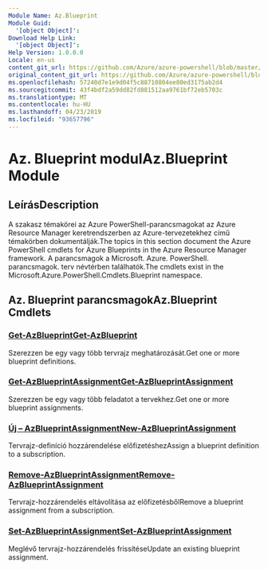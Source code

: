 ```yaml
---
Module Name: Az.Blueprint
Module Guid:
  '[object Object]': 
Download Help Link:
  '[object Object]': 
Help Version: 1.0.0.0
Locale: en-us
content_git_url: https://github.com/Azure/azure-powershell/blob/master/src/Blueprint/Blueprint/help/Az.Blueprint.md
original_content_git_url: https://github.com/Azure/azure-powershell/blob/master/src/Blueprint/Blueprint/help/Az.Blueprint.md
ms.openlocfilehash: 57240d7e1e9d04f5c88710804ee80ed3175ab2d4
ms.sourcegitcommit: 43f4bdf2a59dd82fd881512aa9761bf72eb5703c
ms.translationtype: MT
ms.contentlocale: hu-HU
ms.lasthandoff: 04/23/2019
ms.locfileid: "93657796"
---
```

# <span data-ttu-id="9103e-101">Az. Blueprint modul</span><span class="sxs-lookup"><span data-stu-id="9103e-101">Az.Blueprint Module</span></span>
## <span data-ttu-id="9103e-102">Leírás</span><span class="sxs-lookup"><span data-stu-id="9103e-102">Description</span></span>
<span data-ttu-id="9103e-103">A szakasz témakörei az Azure PowerShell-parancsmagokat az Azure Resource Manager keretrendszerben az Azure-tervezetekhez című témakörben dokumentálják.</span><span class="sxs-lookup"><span data-stu-id="9103e-103">The topics in this section document the Azure PowerShell cmdlets for Azure Blueprints in the Azure Resource Manager framework.</span></span> <span data-ttu-id="9103e-104">A parancsmagok a Microsoft. Azure. PowerShell. parancsmagok. terv névtérben találhatók.</span><span class="sxs-lookup"><span data-stu-id="9103e-104">The cmdlets exist in the Microsoft.Azure.PowerShell.Cmdlets.Blueprint namespace.</span></span>

## <span data-ttu-id="9103e-105">Az. Blueprint parancsmagok</span><span class="sxs-lookup"><span data-stu-id="9103e-105">Az.Blueprint Cmdlets</span></span>
### [<span data-ttu-id="9103e-106">Get-AzBlueprint</span><span class="sxs-lookup"><span data-stu-id="9103e-106">Get-AzBlueprint</span></span>](Get-AzBlueprint.md)
<span data-ttu-id="9103e-107">Szerezzen be egy vagy több tervrajz meghatározását.</span><span class="sxs-lookup"><span data-stu-id="9103e-107">Get one or more blueprint definitions.</span></span>

### [<span data-ttu-id="9103e-108">Get-AzBlueprintAssignment</span><span class="sxs-lookup"><span data-stu-id="9103e-108">Get-AzBlueprintAssignment</span></span>](Get-AzBlueprintAssignment.md)
<span data-ttu-id="9103e-109">Szerezzen be egy vagy több feladatot a tervekhez.</span><span class="sxs-lookup"><span data-stu-id="9103e-109">Get one or more blueprint assignments.</span></span>

### [<span data-ttu-id="9103e-110">Új – AzBlueprintAssignment</span><span class="sxs-lookup"><span data-stu-id="9103e-110">New-AzBlueprintAssignment</span></span>](New-AzBlueprintAssignment.md)
<span data-ttu-id="9103e-111">Tervrajz-definíció hozzárendelése előfizetéshez</span><span class="sxs-lookup"><span data-stu-id="9103e-111">Assign a blueprint definition to a subscription.</span></span>

### [<span data-ttu-id="9103e-112">Remove-AzBlueprintAssignment</span><span class="sxs-lookup"><span data-stu-id="9103e-112">Remove-AzBlueprintAssignment</span></span>](Remove-AzBlueprintAssignment.md)
<span data-ttu-id="9103e-113">Tervrajz-hozzárendelés eltávolítása az előfizetésből</span><span class="sxs-lookup"><span data-stu-id="9103e-113">Remove a blueprint assignment from a subscription.</span></span>

### [<span data-ttu-id="9103e-114">Set-AzBlueprintAssignment</span><span class="sxs-lookup"><span data-stu-id="9103e-114">Set-AzBlueprintAssignment</span></span>](Set-AzBlueprintAssignment.md)
<span data-ttu-id="9103e-115">Meglévő tervrajz-hozzárendelés frissítése</span><span class="sxs-lookup"><span data-stu-id="9103e-115">Update an existing blueprint assignment.</span></span>

